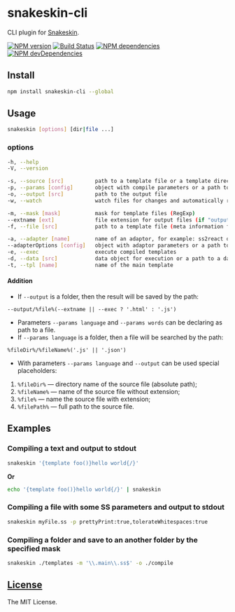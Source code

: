 snakeskin-cli
=============

CLI plugin for [Snakeskin](https://github.com/SnakeskinTpl/Snakeskin).

[![NPM version](http://img.shields.io/npm/v/snakeskin-cli.svg?style=flat)](http://badge.fury.io/js/snakeskin-cli)
[![Build Status](http://img.shields.io/travis/SnakeskinTpl/snakeskin-cli.svg?style=flat&branch=master)](https://travis-ci.org/SnakeskinTpl/snakeskin-cli)
[![NPM dependencies](http://img.shields.io/david/SnakeskinTpl/snakeskin-cli.svg?style=flat)](https://david-dm.org/SnakeskinTpl/snakeskin-cli)
[![NPM devDependencies](http://img.shields.io/david/dev/SnakeskinTpl/snakeskin-cli.svg?style=flat)](https://david-dm.org/SnakeskinTpl/snakeskin-cli?type=dev)

## Install

```bash
npm install snakeskin-cli --global
```

## Usage

```bash
snakeskin [options] [dir|file ...]
```

### options

```bash
-h, --help
-V, --version

-s, --source [src]          path to a template file or a template directory
-p, --params [config]       object with compile parameters or a path to a config file
-o, --output [src]          path to the output file
-w, --watch                 watch files for changes and automatically recompile

-m, --mask [mask]           mask for template files (RegExp)
--extname [ext]             file extension for output files (if "output" is a directory)
-f, --file [src]            path to a template file (meta information for the debugger)

-a, --adapter [name]        name of an adaptor, for example: ss2react or ss2vue
--adapterOptions [config]   object with adaptor parameters or a path to a config file
-e, --exec                  execute compiled templates
-d, --data [src]            data object for execution or a path to a data file
-t, --tpl [name]            name of the main template
```

#### Addition

* If `--output` is a folder, then the result will be saved by the path:

```
--output/%file%(--extname || --exec ? '.html' : '.js')
```

* Parameters `--params language` and `--params words` can be declaring as path to a file.
* If `--params language` is a folder, then a file will be searched by the path:

```
%fileDir%/%fileName%('.js' || '.json')
```

* With parameters `--params language` and `--output` can be used special placeholders:

1. `%fileDir%` — directory name of the source file (absolute path);
2. `%fileName%` — name of the source file without extension;
3. `%file%` — name the source file with extension;
4. `%filePath%` — full path to the source file.

## Examples
### Compiling a text and output to stdout

```bash
snakeskin '{template foo()}hello world{/}'
```

**Or**

```bash
echo '{template foo()}hello world{/}' | snakeskin
```

### Compiling a file with some SS parameters and output to stdout

```bash
snakeskin myFile.ss -p prettyPrint:true,tolerateWhitespaces:true
```

### Compiling a folder and save to an another folder by the specified mask

```bash
snakeskin ./templates -m '\\.main\\.ss$' -o ./compile
```

## [License](https://github.com/SnakeskinTpl/snakeskin-cli/blob/master/LICENSE)

The MIT License.
